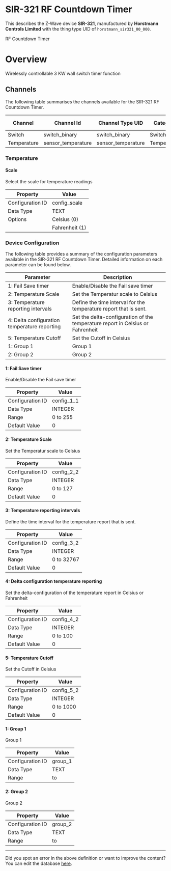 
# SIR-321 RF Countdown Timer

This describes the Z-Wave device **SIR-321**, manufactured by **Horstmann Controls Limited** with the thing type UID of ```horstmann_sir321_00_000```. 

RF Countdown Timer  


# Overview #

Wirelessly controllable 3 KW wall switch timer function

## Channels
The following table summarises the channels available for the SIR-321 RF Countdown Timer.

| Channel | Channel Id | Channel Type UID | Category | Item Type |
|---------|------------|------------------|----------|-----------|
| Switch | switch_binary | switch_binary | Switch | Switch |
| Temperature | sensor_temperature | sensor_temperature | Temperature | Number |



### Temperature

#### Scale

Select the scale for temperature readings


| Property         | Value    |
|------------------|----------|
| Configuration ID | config_scale |
| Data Type        | TEXT || Default Value | 0 |
| Options | Celsius (0) |
|  | Fahrenheit (1) |






### Device Configuration
The following table provides a summary of the configuration parameters available in the SIR-321 RF Countdown Timer.
Detailed information on each parameter can be found below.

| Parameter   | Description |
|-------------|-------------|
| 1: Fail Save timer | Enable/Disable the Fail save timer |
| 2: Temperature Scale | Set the Temperatur scale to Celsius |
| 3: Temperature reporting intervals | Define the time interval for the temperature report that is sent. |
| 4: Delta configuration temperature reporting | Set the delta-configuration of the temperature report in Celsius or Fahrenheit |
| 5: Temperature Cutoff | Set the Cutoff in Celsius |
| 1: Group 1 | Group 1 |
| 2: Group 2 | Group 2 |




#### 1: Fail Save timer

Enable/Disable the Fail save timer


| Property         | Value    |
|------------------|----------|
| Configuration ID | config_1_1 |
| Data Type        | INTEGER |
| Range | 0 to 255 |
| Default Value | 0 |






#### 2: Temperature Scale

Set the Temperatur scale to Celsius


| Property         | Value    |
|------------------|----------|
| Configuration ID | config_2_2 |
| Data Type        | INTEGER |
| Range | 0 to 127 |
| Default Value | 0 |






#### 3: Temperature reporting intervals

Define the time interval for the temperature report that is sent.


| Property         | Value    |
|------------------|----------|
| Configuration ID | config_3_2 |
| Data Type        | INTEGER |
| Range | 0 to 32767 |
| Default Value | 0 |






#### 4: Delta configuration temperature reporting

Set the delta-configuration of the temperature report in Celsius or Fahrenheit


| Property         | Value    |
|------------------|----------|
| Configuration ID | config_4_2 |
| Data Type        | INTEGER |
| Range | 0 to 100 |
| Default Value | 0 |






#### 5: Temperature Cutoff

Set the Cutoff in Celsius


| Property         | Value    |
|------------------|----------|
| Configuration ID | config_5_2 |
| Data Type        | INTEGER |
| Range | 0 to 1000 |
| Default Value | 0 |






#### 1: Group 1

Group 1


| Property         | Value    |
|------------------|----------|
| Configuration ID | group_1 |
| Data Type        | TEXT |
| Range |  to  |






#### 2: Group 2

Group 2


| Property         | Value    |
|------------------|----------|
| Configuration ID | group_2 |
| Data Type        | TEXT |
| Range |  to  |






---

Did you spot an error in the above definition or want to improve the content?
You can edit the database [here](http://www.cd-jackson.com/index.php/zwave/zwave-device-database/zwave-device-list/devicesummary/313).

